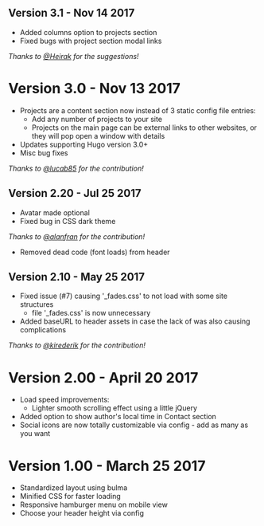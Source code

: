 ## Version 3.1 - Nov 14 2017

- Added columns option to projects section
- Fixed bugs with project section modal links

*Thanks to [@Heirak](https://github.com/Heirak) for the suggestions!*

# Version 3.0 - Nov 13 2017

- Projects are a content section now instead of 3 static config file entries:
  - Add any number of projects to your site
  - Projects on the main page can be external links to other websites, or they will pop open a window with details
- Updates supporting Hugo version 3.0+
- Misc bug fixes

*Thanks to [@lucab85](https://github.com/lucab85) for the contribution!*

## Version 2.20 - Jul 25 2017

- Avatar made optional
- Fixed bug in CSS dark theme

*Thanks to [@alanfran](https://github.com/alanfran) for the contribution!*

- Removed dead code (font loads) from header

## Version 2.10 - May 25 2017

- Fixed issue (#7) causing '_fades.css' to not load with some site structures
  - file '_fades.css' is now unnecessary
- Added baseURL to header assets in case the lack of was also causing complications

*Thanks to [@kirederik](https://github.com/kirederik) for the contribution!*

# Version 2.00 - April 20 2017

- Load speed improvements:
  - Lighter smooth scrolling effect using a little jQuery
- Added option to show author's local time in Contact section
- Social icons are now totally customizable via config - add as many as you want

# Version 1.00 - March 25 2017

- Standardized layout using bulma
- Minified CSS for faster loading
- Responsive hamburger menu on mobile view
- Choose your header height via config
